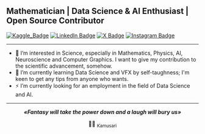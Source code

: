 ## Mathematician | Data Science & AI Enthusiast | Open Source Contributor

[![Kaggle_Badge](https://img.shields.io/badge/Kaggle-Profile-orange?logo=kaggle)](https://www.kaggle.com/nikasun)
[![LinkedIn Badge](https://img.shields.io/badge/LinkedIn-Connect-blue?logo=linkedin)](https://www.linkedin.com/in/edoardo-tesei-52214014b/)
[![X Badge](https://img.shields.io/badge/X-Follow-blue?logo=x)](https://x.com/Ed_D_dy)
[![Instagram Badge](https://img.shields.io/badge/Instagram-Follow-pink?logo=instagram)](https://www.instagram.com/ed_d_dy_/)


---

- 👀 I’m interested in Science, especially in Mathematics, Physics, AI, Neuroscience and Computer Graphics.
  I want to give my contribution to the scientific advancement, somehow.
- 🌱 I’m currently learning Data Science and VFX by self-taughness; I'm keen to get any tips from anyone who wants.
- ⚡ I’m currently looking for an employment in the field of Data Science and AI.
<!--- 📫 How to reach me: you can send an email to _nikasun37@gmail.com._---!>
<!--- 😄 Pronouns: ...
- ⚡ Fun fact: 💞️...---!>
<!---
Joyboy0056/Joyboy0056 is a ✨ special ✨ repository because its `README.md` (this file) appears on your GitHub profile.
You can click the Preview link to take a look at your changes.
--->
-----

<div align="center">
  
**_«Fantasy will take the power down and a laugh will bury us»_**

🏴‍☠️ <sub>Kamusari</sub>

</div>
